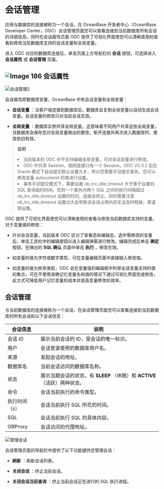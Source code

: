 会话管理 
=========================

应用与数据库的连接被称为一个会话，在 OceanBase 开发者中心（OceanBase Developer Center，ODC）会话管理页面您可以查看连接到当前数据库所有会话的详细信息。同时在会话属性页面 ODC 提供了可视化界面使您可以清晰直观的查看和修改当前数据库支持的会话变量和全局变量。

进入 ODC 对应的数据库连接后，单击页面上方导航栏的 **会话** 按钮，可选择进入 **会话属性** 或 **会话管理** 页面。

![Image 186](https://help-static-aliyun-doc.aliyuncs.com/assets/img/zh-CN/4639171361/p241371.png)
会话属性 
-------------------------

![会话管理2](https://help-static-aliyun-doc.aliyuncs.com/assets/img/zh-CN/4639171361/p203464.png)

会话属性即数据库变量，OceanBase 中有会话变量和全局变量：

* **会话变量** ：当客户端连接到数据库后，数据库会复制全局变量以自动生成会话变量。会话变量的修改只对当前会话生效。

* **全局变量** ：数据库实例共享全局变量。这意味着不同用户共享这些全局变量，且数据库会保存您对全局变量做出的更改，断开连接并再次进入数据库时，更改依旧有效。



> **说明** <br>
> <li> 当前版本的 ODC 中不支持编辑全局变量，可对会话变量进行修改。</li>
> <li> ODC 中共享 Session，相同连接只有一个 Session。ODC V2.3.2 后在 Oracle 模式下自动提交默认设置为关，所以您需要手动提交事务。您可以修改变量 autocommit 的值进行设置。</li>
> <li> 事务手动提交模式下，需要设置 ob_trx_idle_timeout 大于等于设置的 SQL 查询超时时间，否则一个事务内两个 SQL 之间的执行间隔超过 ob_trx_idle_timeout 设置的时间，连接会终止。同时需要注意 ob_trx_idle_timeout 设置过大会导致该会话占用内存无法及时释放，需谨慎设置。</li>

  




ODC 提供了可视化界面使您可以清晰直观的查看与修改当前数据库支持的变量。对于变量值的修改：

* 针对会话变量，当前版本 ODC 区分了查看态和编辑态，选中需修改的变量后，单击工具栏中的编辑按钮以进入编辑弹窗进行修改。编辑完成后单击 **确定** 按钮，在弹出的 **SQL 确认** 页面中单击 **执行** ，修改生效。

  

* 如变量的值为字符或数字类型，可在变量编辑页面中直接输入修改值。

  

* 如变量的值为枚举类型，ODC 会在变量值的编辑框中列举出该变量支持的值的集合，可在不使用准确记忆变量名和值的情况下通过可视化界面完成修改，此方式可降低用户记忆变量的成本并提高变量修改的效率。

  




会话管理 
-------------------------

与当前数据库的连接被称为一个会话，在会话管理页面您可以查看连接到当前数据库的所有会话和以下会话信息：


|  会话信息   |                        说明                        |
|---------|--------------------------------------------------|
| 会话 ID   | 展示当前会话的 ID，是会话的唯一标识。                             |
| 用户      | 会话登录使用的数据库用户名。                                   |
| 来源      | 发起会话的地址。                                         |
| 数据库名    | 当前会话访问的数据库名称。                                    |
| 状态      | 展示当期会话的状态，有 **SLEEP** （休眠）和 **ACTIVE** （活跃）两种状态。 |
| 命令      | 会话当前执行的命令类型。                                     |
| 执行时间（s） | 会话当前执行 SQL 所花的时间。                                |
| SQL     | 会话当前执行 SQL 的具体内容。                                |
| OBProxy | 会话访问的代理地址。                                       |


![管理会话](https://help-static-aliyun-doc.aliyuncs.com/assets/img/zh-CN/1238140161/p203463.png)

会话管理页面的导航栏中提供了以下功能键供您管理会话：

* **刷新** ：刷新会话列表。

* **关闭会话** ：终止当前会话。

* **关闭会话当前查询** ：终止当前会话正在进行的 SQL 执行进程。



